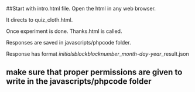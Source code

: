 ##Start with intro.html file. Open the html in any web browser.

It directs to quiz_cloth.html.

Once experiment is done. Thanks.html is called.

Responses are saved in javascripts/phpcode folder. 

Response has format <em>initials</em>_block_<em>blocknumber</em>_*month-day-year*_result.json

## make sure that proper permissions are given to write in the javascripts/phpcode folder
